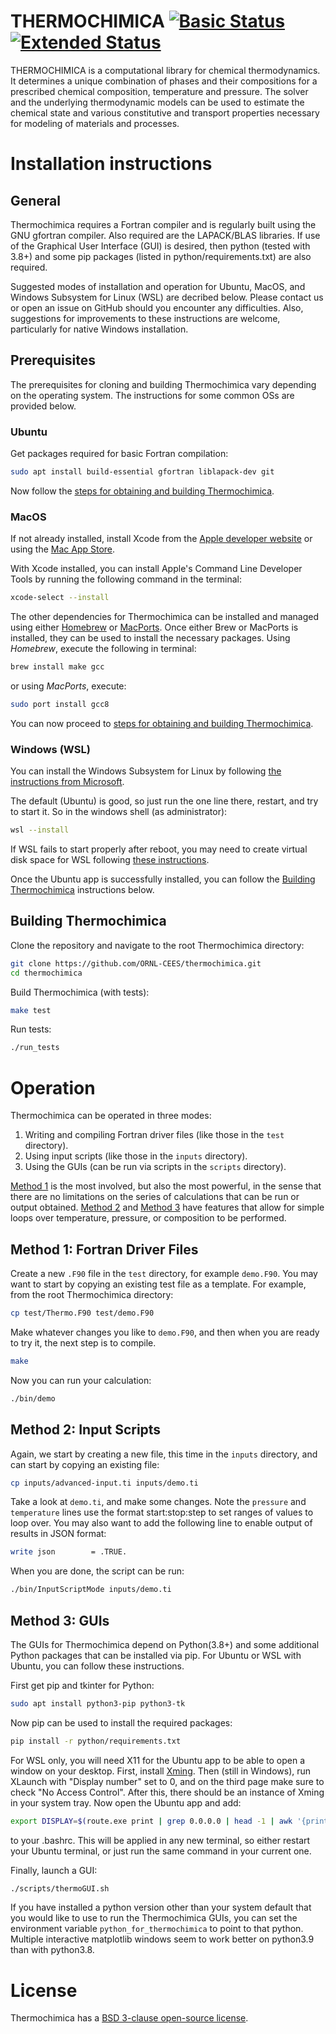 THERMOCHIMICA [![Basic Status](https://github.com/ORNL-CEES/thermochimica/actions/workflows/quick.yml/badge.svg)](https://github.com/ORNL-CEES/thermochimica/actions/workflows/quick.yml) [![Extended Status](https://github.com/ORNL-CEES/thermochimica/actions/workflows/main.yml/badge.svg)](https://github.com/ORNL-CEES/thermochimica/actions/workflows/main.yml)
=============

THERMOCHIMICA is a computational library for chemical thermodynamics. It determines a unique combination of phases and their compositions for a prescribed chemical composition, temperature and pressure. The solver and the underlying thermodynamic models can be used to estimate the chemical state and various constitutive and transport properties necessary for modeling of materials and processes.

# Installation instructions
## General
Thermochimica requires a Fortran compiler and is regularly built using the GNU gfortran compiler. Also required are the LAPACK/BLAS libraries. If use of the Graphical User Interface (GUI) is desired, then python (tested with 3.8+) and some pip packages (listed in python/requirements.txt) are also required.

Suggested modes of installation and operation for Ubuntu, MacOS, and Windows Subsystem for Linux (WSL) are decribed below. Please contact us or open an issue on GitHub should you encounter any difficulties. Also, suggestions for improvements to these instructions are welcome, particularly for native Windows installation.

## Prerequisites
The prerequisites for cloning and building Thermochimica vary depending on the operating system. The instructions for some common OSs are provided below. 
### Ubuntu
Get packages required for basic Fortran compilation:
```bash
sudo apt install build-essential gfortran liblapack-dev git
```
Now follow the [steps for obtaining and building Thermochimica](#building-thermochimica).
### MacOS
If not already installed, install Xcode from the [Apple developer website](https://developer.apple.com/downloads/index.action) or using the [Mac App Store](https://apps.apple.com/us/app/xcode/id497799835).

With Xcode installed, you can install Apple's Command Line Developer Tools by running the following command in the terminal:
```bash
xcode-select --install
```
The other dependencies for Thermochimica can be installed and managed using either [Homebrew](https://brew.sh/) or [MacPorts](https://www.macports.org/index.php). Once either Brew or MacPorts is installed, they can be used to install the necessary packages. Using _Homebrew_, execute the following in terminal:
```bash
brew install make gcc
```
or using _MacPorts_, execute:
```bash
sudo port install gcc8
```
You can now proceed to [steps for obtaining and building Thermochimica](#building-thermochimica).
### Windows (WSL)
You can install the Windows Subsystem for Linux by following [the instructions from Microsoft](https://docs.microsoft.com/en-us/windows/wsl/install).

The default (Ubuntu) is good, so just run the one line there, restart, and try to start it. So in the windows shell (as administrator):
```bash
wsl --install
```
If WSL fails to start properly after reboot, you may need to create virtual disk space for WSL following [these instructions](https://utf9k.net/blog/wsl2-vhd-issue/).

Once the Ubuntu app is successfully installed, you can follow the [Building Thermochimica](#building-thermochimica) instructions below.

## Building Thermochimica
Clone the repository and navigate to the root Thermochimica directory:
```bash
git clone https://github.com/ORNL-CEES/thermochimica.git
cd thermochimica
```
Build Thermochimica (with tests):
```bash
make test
```
Run tests:
```bash
./run_tests
```

# Operation
Thermochimica can be operated in three modes:
1. Writing and compiling Fortran driver files (like those in the `test` directory).
2. Using input scripts (like those in the `inputs` directory).
3. Using the GUIs (can be run via scripts in the `scripts` directory).

[Method 1](#method-1-fortran-driver-files) is the most involved, but also the most powerful, in the sense that there are no limitations on the series of calculations that can be run or output obtained. [Method 2](#method-2-input-scripts) and [Method 3](#method-3-guis) have features that allow for simple loops over temperature, pressure, or composition to be performed.

## Method 1: Fortran Driver Files
Create a new `.F90` file in the `test` directory, for example `demo.F90`. You may want to start by copying an existing test file as a template. For example, from the root Thermochimica directory:
```bash
cp test/Thermo.F90 test/demo.F90
```
Make whatever changes you like to `demo.F90`, and then when you are ready to try it, the next step is to compile.
```bash
make
```
Now you can run your calculation:
```bash
./bin/demo
```

## Method 2: Input Scripts
Again, we start by creating a new file, this time in the `inputs` directory, and can start by copying an existing file:
```bash
cp inputs/advanced-input.ti inputs/demo.ti
```
Take a look at `demo.ti`, and make some changes. Note the `pressure` and `temperature` lines use the format start:stop:step to set ranges of values to loop over. You may also want to add the following line to enable output of results in JSON format:
```bash
write json        = .TRUE.
```
When you are done, the script can be run:
```bash
./bin/InputScriptMode inputs/demo.ti
```

## Method 3: GUIs
The GUIs for Thermochimica depend on Python(3.8+) and some additional Python packages that can be installed via pip. For Ubuntu or WSL with Ubuntu, you can follow these instructions.

First get pip and tkinter for Python:
```bash
sudo apt install python3-pip python3-tk
```
Now pip can be used to install the required packages:
```bash
pip install -r python/requirements.txt
```

For WSL only, you will need X11 for the Ubuntu app to be able to open a window on your desktop. First, install [Xming](https://sourceforge.net/projects/xming/). Then (still in Windows), run XLaunch with "Display number" set to 0, and on the third page make sure to check "No Access Control". After this, there should be an instance of Xming in your system tray. Now open the Ubuntu app and add:
```bash
export DISPLAY=$(route.exe print | grep 0.0.0.0 | head -1 | awk '{print $4}'):0.0
```
to your .bashrc. This will be applied in any new terminal, so either restart your Ubuntu terminal, or just run the same command in your current one.

Finally, launch a GUI:
```bash
./scripts/thermoGUI.sh
```

If you have installed a python version other than your system default that you would like to use to run the Thermochimica GUIs, you can set the environment variable `python_for_thermochimica` to point to that python. Multiple interactive matplotlib windows seem to work better on python3.9 than with python3.8.

# License
Thermochimica has a [BSD 3-clause open-source license](LICENSE).
